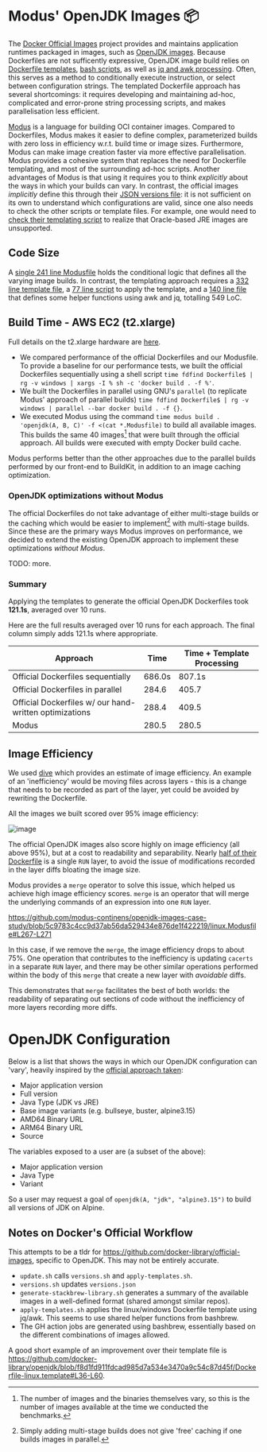 # Modus' OpenJDK Images 📦

The [Docker Official Images](https://github.com/docker-library/official-images) project provides and maintains application runtimes packaged in images, such as [OpenJDK images](https://github.com/docker-library/openjdk). Because Dockerfiles are not sufficently expressive, OpenJDK image build relies on [Dockerfile templates](https://github.com/docker-library/openjdk/blob/c6190d5cbbefd5233c190561fda803f742ae8241/Dockerfile-linux.template), [bash scripts](https://github.com/docker-library/openjdk/blob/abebf9325fea4606b9759fb3b9257ea3eef40061/apply-templates.sh), as well as [jq and awk processing](https://github.com/docker-library/bashbrew/blob/master/scripts/jq-template.awk). Often, this serves as a method to conditionally execute instruction, or select between configuration strings. The templated Dockerfile approach has several shortcomings: it requires developing and maintaining ad-hoc, complicated and error-prone string processing scripts, and makes parallelisation less efficient.

[Modus](https://modus-continens.com) is a language for building OCI container images. Compared to Dockerfiles, Modus makes it easier to define complex, parameterized builds with zero loss in efficiency w.r.t. build time or image sizes. Furthermore, Modus can make image creation faster via more effective parallelisation. Modus provides a cohesive system that replaces the need for Dockerfile templating, and most of the surrounding ad-hoc scripts. Another advantages of Modus is that using it requires you to think *explicitly* about the ways in which your builds can vary. In contrast, the official images *implicitly* define this through their [JSON versions file](https://github.com/docker-library/openjdk/blob/master/versions.json): it is not sufficient on its own to understand which configurations are valid, since one also needs to check the other scripts or template files. For example, one would need to [check their templating script](https://github.com/docker-library/openjdk/blob/ce82579fcff27d724a50ceaa4f1c140ac0102f39/apply-templates.sh#L47-L49) to realize that Oracle-based JRE images are unsupported.

## Code Size

A [single 241 line Modusfile](./linux.Modusfile) holds the conditional logic that defines all the varying image builds. In contrast, the templating approach requires a [332 line template file](https://github.com/docker-library/openjdk/blob/c6190d5cbbefd5233c190561fda803f742ae8241/Dockerfile-linux.template), a [77 line script](https://github.com/docker-library/openjdk/blob/abebf9325fea4606b9759fb3b9257ea3eef40061/apply-templates.sh) to apply the template, and a [140 line file](https://github.com/docker-library/bashbrew/blob/master/scripts/jq-template.awk) that defines some helper functions using awk and jq, totalling 549 LoC.

## Build Time - AWS EC2 (t2.xlarge)

Full details on the t2.xlarge hardware are [here](https://aws.amazon.com/ec2/instance-types/t2/).

- We compared performance of the official Dockerfiles and our Modusfile. To provide a baseline for our performance tests, we built the official Dockerfiles sequentially using a shell script `time fdfind Dockerfile$ | rg -v windows | xargs -I % sh -c 'docker build . -f %'`.
- We built the Dockerfiles in parallel using GNU's `parallel` (to replicate Modus' approach of parallel builds) `time fdfind Dockerfile$ | rg -v windows | parallel --bar docker build . -f {}`.
- We executed Modus using the command `time modus build . 'openjdk(A, B, C)' -f <(cat *.Modusfile)` to build all available images. This builds the same 40 images[^image-count] that were built through the official approach.
All builds were executed with empty Docker build cache.

Modus performs better than the other approaches due to the parallel builds performed by our front-end to BuildKit, in addition to an image caching optimization.

[^image-count]: The number of images and the binaries themselves vary, so this is the number of images available at the time we conducted the benchmarks.

### OpenJDK optimizations without Modus

The official Dockerfiles do not take advantage of either multi-stage builds or the caching which would be easier to implement[^cache] with multi-stage builds.
Since these are the primary ways Modus improves on performance, we decided to extend the existing OpenJDK approach to implement these optimizations _without Modus_.

TODO: more.

[^cache]: Simply adding multi-stage builds does not give 'free' caching if one builds images in parallel.

### Summary

Applying the templates to generate the official OpenJDK Dockerfiles took **121.1s**, averaged over 10 runs.

Here are the full results averaged over 10 runs for each approach. The final column simply adds 121.1s where appropriate.

| Approach | Time | Time + Template Processing |
|--|--|--|
| Official Dockerfiles sequentially | 686.0s | 807.1s |
| Official Dockerfiles in parallel | 284.6 | 405.7 |
| Official Dockerfiles w/ our hand-written optimizations | 288.4 | 409.5 |
| Modus | 280.5 | 280.5 |

## Image Efficiency

We used [dive](https://github.com/wagoodman/dive) which provides an estimate of image efficiency. 
An example of an 'inefficiency' would be moving files across layers - this is a change that needs to be recorded as part of the layer, yet could be avoided by rewriting the Dockerfile.

All the images we built scored over 95% image efficiency:

![image](https://user-images.githubusercontent.com/46009390/152662059-67ecc65e-6b41-4dc8-b18a-082e98597bd5.png)

The official OpenJDK images also score highly on image efficiency (all above 95%), but at a cost to readability and separability.
Nearly [half of their Dockerfile](https://github.com/docker-library/openjdk/blob/ffcc4b9190be32ed7c4c92f6aa8fe2463da291d6/Dockerfile-linux.template#L187-L332) is a single `RUN` layer, to avoid the issue of modifications recorded in the layer diffs bloating the image size.

Modus provides a `merge` operator to solve this issue, which helped us achieve high image efficiency scores. `merge` is an operator that will merge the underlying commands of an expression into one `RUN` layer.

https://github.com/modus-continens/openjdk-images-case-study/blob/5c9783c4cc9d37ab56da529434e876de1f422219/linux.Modusfile#L267-L271

In this case, if we remove the `merge`, the image efficiency drops to about 75%. One operation that contributes to the inefficiency is updating `cacerts` in a separate `RUN` layer, and there may be other similar operations performed within the body of this `merge` that create a new layer with _avoidable_ diffs.

This demonstrates that `merge` facilitates the best of both worlds: the readability of separating out sections of code without the inefficiency of more layers recording more diffs.

# OpenJDK Configuration

Below is a list that shows the ways in which our OpenJDK configuration can 'vary', heavily inspired by the [official approach taken](https://github.com/docker-library/openjdk):
- Major application version
- Full version
- Java Type (JDK vs JRE)
- Base image variants (e.g. bullseye, buster, alpine3.15)
- AMD64 Binary URL
- ARM64 Binary URL
- Source

The variables exposed to a user are (a subset of the above):
- Major application version
- Java Type
- Variant

So a user may request a goal of `openjdk(A, "jdk", "alpine3.15")` to build all versions of JDK on Alpine.

## Notes on Docker's Official Workflow

This attempts to be a tldr for https://github.com/docker-library/official-images,
specific to OpenJDK.
This may not be entirely accurate.

- `update.sh` calls `versions.sh` and `apply-templates.sh`.
- `versions.sh` updates `versions.json`
- `generate-stackbrew-library.sh` generates a summary of the available
images in a well-defined format (shared amongst similar repos).
- `apply-templates.sh` applies the linux/windows Dockerfile template using
jq/awk. This seems to use shared helper functions from bashbrew.
- The GH action jobs are generated using bashbrew, essentially based on
the different combinations of images allowed.

A good short example of an improvement over their template file is https://github.com/docker-library/openjdk/blob/f8d1fd911fdcad985d7a534e3470a9c54c87d45f/Dockerfile-linux.template#L36-L60.
